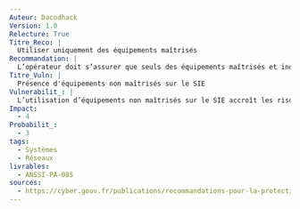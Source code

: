 ```yaml
---
Auteur: Dacodhack
Version: 1.0
Relecture: True
Titre_Reco: |
  Utiliser uniquement des équipements maîtrisés
Recommandation: |
  L’opérateur doit s’assurer que seuls des équipements maîtrisés et indispensables au fonctionnement ou à la sécurité du SIE sont utilisés sur le SIE. Cela inclut les postes de travail, serveurs, équipements réseau, périphériques amovibles, etc. L’opérateur doit interdire l’utilisation de tout autre équipement.</br>Cette politique doit couvrir les activités des salariés internes comme celles des prestataires, que les connexions au SIE soient locales ou distantes.
Titre_Vuln: |
  Présence d'équipements non maîtrisés sur le SIE
Vulnerabilit_: |
  L’utilisation d’équipements non maîtrisés sur le SIE accroît les risques de compromission en introduisant des éléments potentiellement vulnérables ou mal sécurisés. Ces équipements peuvent servir de vecteurs d’attaques, faciliter des fuites de données ou compromettre l’intégrité des systèmes.
Impact:
  - 4
Probabilit_:
  - 3
tags:
  - Systèmes
  - Réseaux
livrables:
  - ANSSI-PA-085
sources:
  - https://cyber.gouv.fr/publications/recommandations-pour-la-protection-des-systemes-dinformation-essentiels
---
```

